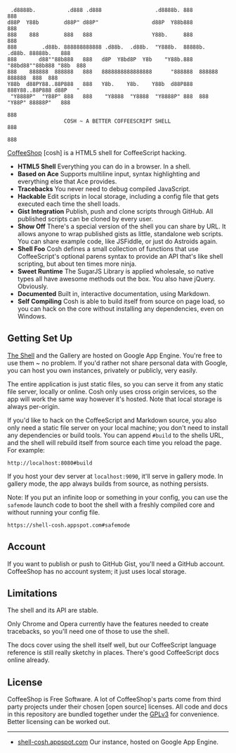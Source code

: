 
     .d8888b.          .d888 .d888                 .d8888b. 888                       888
    d88P  Y88b        d88P" d88P"                 d88P  Y88b888                       888
    888    888        888   888                   Y88b.     888                       888
    888        .d88b. 888888888888 .d88b.  .d88b.  "Y888b.  88888b.  .d88b. 88888b.   888
    888       d88""88b888   888   d8P  Y8bd8P  Y8b    "Y88b.888 "88bd88""88b888 "88b  888
    888    888888  888888   888   8888888888888888      "888888  888888  888888  888  888
    Y88b  d88PY88..88P888   888   Y8b.    Y8b.    Y88b  d88P888  888Y88..88P888 d88P   "
     "Y8888P"  "Y88P" 888   888    "Y8888  "Y8888  "Y8888P" 888  888 "Y88P" 88888P"   888
                                                                            888
                      COSH ~ A BETTER COFFEESCRIPT SHELL                    888
                                                                            888

[CoffeeShop][1] [cosh] is a HTML5 shell for CoffeeScript hacking.

- **HTML5 Shell** Everything you can do in a browser. In a shell.
- **Based on Ace** Supports multiline input, syntax highlighting and everything else
that Ace provides.
- **Tracebacks** You never need to debug compiled JavaScript.
- **Hackable** Edit scripts in local storage, including a config file that
gets executed each time the shell loads.
- **Gist Integration** Publish, push and clone scripts through GitHub. All published
scripts can be cloned by every user.
- **Show Off** There's a special version of the shell you can share by URL. It allows
anyone to wrap published gists as little, standalone web scripts. You can share example
code, like JSFiddle, or just do Astroids again.
- **Shell Foo** Cosh defines a small collection of functions that use CoffeeScript's
optional parens syntax to provide an API that's like shell scripting, but about ten
times more ninja.
- **Sweet Runtime** The SugarJS Library is applied wholesale, so native types all
have awesome methods out the box. You also have jQuery. Obviously.
- **Documented** Built in, interactive documentation, using Markdown.
- **Self Compiling** Cosh is able to build itself from source on page load, so you can
hack on the core without installing any dependencies, even on Windows.

Getting Set Up
--------------

[The Shell][1] and the Gallery are hosted on Google App Engine. You're free to use them
~ no problem. If you'd rather not share personal data with Google, you can host you own
instances, privately or publicly, very easily.

The entire application is just static files, so you can serve it from any static file
server, locally or online. Cosh only uses cross origin services, so the app will work
the same way however it's hosted. Note that local storage is always per-origin.

If you'd like to hack on the CoffeeScript and Markdown source, you also only
need a static file server on your local machine; you don't need to install any
dependencies or build tools. You can append `#build` to the shells URL, and the
shell will rebuild itself from source each time you reload the page. For example:

    http://localhost:8080#build

If you host your dev server at `localhost:9090`, it'll serve in gallery mode. In
gallery mode, the app always builds from source, as nothing persists.

Note: If you put an infinite loop or something in your config, you can use the
`safemode` launch code to boot the shell with a freshly compiled core and without
running your config file.

    https://shell-cosh.appspot.com#safemode

Account
-------

If you want to publish or push to GitHub Gist, you'll need a GitHub account.
CoffeeShop has no account system; it just uses local storage.

Limitations
-----------

The shell and its API are stable.

Only Chrome and Opera currently have the features needed to create tracebacks,
so you'll need one of those to use the shell.

The docs cover using the shell itself well, but our CoffeeScript language reference
is still really sketchy in places. There's good CoffeeScript docs online already.

License
-------

CoffeeShop is Free Software. A lot of CoffeeShop's parts come from third party
projects under their chosen [open source] licenses. All code and docs in this
repository are bundled together under the [GPLv3][2] for convenience. Better
licensing can be worked out.

---

- [shell-cosh.appspot.com][1] Our instance, hosted on Google App Engine.

[1]: https://shell-cosh.appspot.com/ "CoffeeShop"
[2]: http://www.gnu.org/licenses/gpl-3.0.html "GNU General Public License v3"

